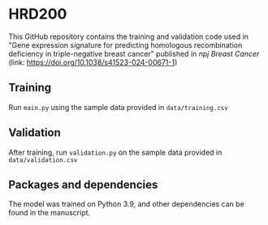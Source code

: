 # HRD200
This GitHub repository contains the training and validation code used in "Gene expression signature for predicting homologous recombination deficiency in triple-negative breast cancer" published in <i>npj Breast Cancer</i> (link: https://doi.org/10.1038/s41523-024-00671-1)
## Training
Run `main.py` using the sample data provided in `data/training.csv`
## Validation
After training, run `validation.py` on the sample data provided in `data/validation.csv`
## Packages and dependencies
The model was trained on Python 3.9, and other dependencies can be found in the manuscript.
